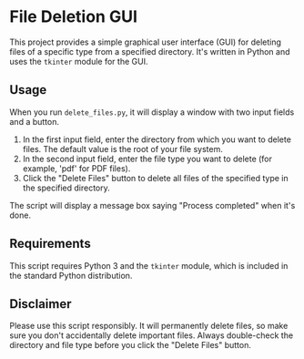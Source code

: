 # File Deletion GUI

This project provides a simple graphical user interface (GUI) for deleting files of a specific type from a specified directory. It's written in Python and uses the `tkinter` module for the GUI.

## Usage

When you run `delete_files.py`, it will display a window with two input fields and a button. 

1. In the first input field, enter the directory from which you want to delete files. The default value is the root of your file system.
2. In the second input field, enter the file type you want to delete (for example, 'pdf' for PDF files).
3. Click the "Delete Files" button to delete all files of the specified type in the specified directory.

The script will display a message box saying "Process completed" when it's done.

## Requirements

This script requires Python 3 and the `tkinter` module, which is included in the standard Python distribution.

## Disclaimer

Please use this script responsibly. It will permanently delete files, so make sure you don't accidentally delete important files. Always double-check the directory and file type before you click the "Delete Files" button.

